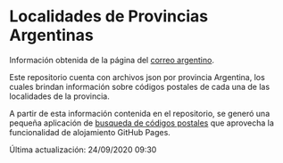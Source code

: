 # Localidades de Provincias Argentinas

Información obtenida de la página del [correo argentino](https://www.correoargentino.com.ar/).

Este repositorio cuenta con archivos json por provincia Argentina, los cuales brindan información sobre códigos postales de cada una de las localidades de la provincia.

A partir de esta información contenida en el repositorio, se generó una pequeña aplicación de [busqueda de códigos postales](https://neorepo.github.io/localidades-argentinas/) que aprovecha la funcionalidad de alojamiento GitHub Pages.

Última actualización: 24/09/2020 09:30
